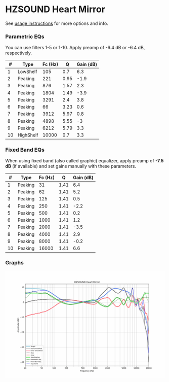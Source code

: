 # HZSOUND Heart Mirror
See [usage instructions](https://github.com/jaakkopasanen/AutoEq#usage) for more options and info.

### Parametric EQs
You can use filters 1-5 or 1-10. Apply preamp of -6.4 dB or -6.4 dB, respectively.

|   # | Type      |   Fc (Hz) |    Q |   Gain (dB) |
|-----|-----------|-----------|------|-------------|
|   1 | LowShelf  |       105 | 0.7  |         6.3 |
|   2 | Peaking   |       221 | 0.95 |        -1.9 |
|   3 | Peaking   |       876 | 1.57 |         2.3 |
|   4 | Peaking   |      1804 | 1.49 |        -3.9 |
|   5 | Peaking   |      3291 | 2.4  |         3.8 |
|   6 | Peaking   |        66 | 3.23 |         0.6 |
|   7 | Peaking   |      3912 | 5.97 |         0.8 |
|   8 | Peaking   |      4898 | 5.55 |        -3   |
|   9 | Peaking   |      6212 | 5.79 |         3.3 |
|  10 | HighShelf |     10000 | 0.7  |         3.3 |

### Fixed Band EQs
When using fixed band (also called graphic) equalizer, apply preamp of **-7.5 dB** (if available) and set gains manually with these parameters.

|   # | Type    |   Fc (Hz) |    Q |   Gain (dB) |
|-----|---------|-----------|------|-------------|
|   1 | Peaking |        31 | 1.41 |         6.4 |
|   2 | Peaking |        62 | 1.41 |         5.2 |
|   3 | Peaking |       125 | 1.41 |         0.5 |
|   4 | Peaking |       250 | 1.41 |        -2.2 |
|   5 | Peaking |       500 | 1.41 |         0.2 |
|   6 | Peaking |      1000 | 1.41 |         1.2 |
|   7 | Peaking |      2000 | 1.41 |        -3.5 |
|   8 | Peaking |      4000 | 1.41 |         2.9 |
|   9 | Peaking |      8000 | 1.41 |        -0.2 |
|  10 | Peaking |     16000 | 1.41 |         6.6 |

### Graphs
![](./HZSOUND%20Heart%20Mirror.png)
